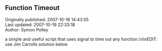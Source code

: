 ## Function Timeout  
Originally published: 2007-10-16 14:43:55  
Last updated: 2007-10-19 22:33:18  
Author: Symon Polley  
  
a simple and useful script that uses signal to time out any function.\n\nEDIT: use Jim Carrolls solution below